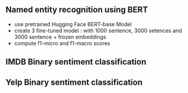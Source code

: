 ## Named entity recognition using BERT 
 * use pretrained Hugging Face BERT-base Model
 * create 3 fine-tuned model : with 1000 sentence, 3000 setences and 3000 sentence + frozen embeddings
 * compute f1-micro and f1-macro scores

## IMDB Binary sentiment classification 

## Yelp Binary sentiment classification 